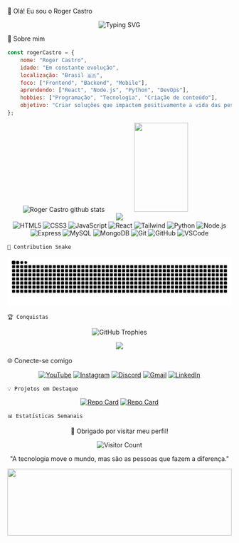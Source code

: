 👋 Olá! Eu sou o Roger Castro

<div align="center">

  ![Typing SVG](https://readme-typing-svg.herokuapp.com/?color=00bfbf&size=35&center=true&vCenter=true&width=1000&lines=Bem-vindo+ao+meu+perfil!+👋;Desenvolvedor+Frontend+e+Backend;Apaixonado+por+tecnologia+e+inovação;Sempre+em+busca+de+novos+desafios!)

</div>
🚀 Sobre mim

```javascript
const rogerCastro = {
    nome: "Roger Castro",
    idade: "Em constante evolução",
    localização: "Brasil 🇧🇷",
    foco: ["Frontend", "Backend", "Mobile"],
    aprendendo: ["React", "Node.js", "Python", "DevOps"],
    hobbies: ["Programação", "Tecnologia", "Criação de conteúdo"],
    objetivo: "Criar soluções que impactem positivamente a vida das pessoas"
};
```
<div align="center">
  <img width="50%" height="195px" src="https://github-readme-stats.vercel.app/api?username=RogerCAstro25&show_icons=true&count_private=true&hide_border=true&title_color=00bfbf&icon_color=00bfbf&text_color=c9d1d9&bg_color=0d1117" alt="Roger Castro github stats" />
  <img width="49%" height="200px" src="https://github-readme-stats.vercel.app/api/top-langs/?username=RogerCAstro25&layout=compact&hide_border=true&title_color=00bfbf&text_color=00bfbf&bg_color=0d1117" />
</div>

<div align="center">
  <img width="90%" src="https://github-readme-activity-graph.vercel.app/graph?username=RogerCAstro25&custom_title=Gráfico%20de%20Contribuições&bg_color=0d1117&color=00bfbf&line=00bfbf&point=00bfbf&area_color=0d1117&title_color=00bfbf&area=true&hide_border=true" />
</div>

<div align="center">


<img src="https://img.shields.io/badge/HTML5-E34F26?style=for-the-badge&logo=html5&logoColor=white" alt="HTML5"/>
<img src="https://img.shields.io/badge/CSS3-1572B6?style=for-the-badge&logo=css3&logoColor=white" alt="CSS3"/>
<img src="https://img.shields.io/badge/JavaScript-F7DF1E?style=for-the-badge&logo=javascript&logoColor=black" alt="JavaScript"/>
<img src="https://img.shields.io/badge/React-20232A?style=for-the-badge&logo=react&logoColor=61DAFB" alt="React"/>
<img src="https://img.shields.io/badge/Tailwind_CSS-38B2AC?style=for-the-badge&logo=tailwind-css&logoColor=white" alt="Tailwind"/>


<img src="https://img.shields.io/badge/Python-3776AB?style=for-the-badge&logo=python&logoColor=white" alt="Python"/>
<img src="https://img.shields.io/badge/Node.js-43853D?style=for-the-badge&logo=node.js&logoColor=white" alt="Node.js"/>
<img src="https://img.shields.io/badge/Express.js-404D59?style=for-the-badge" alt="Express"/>
   
<img src="https://img.shields.io/badge/MySQL-00000F?style=for-the-badge&logo=mysql&logoColor=white" alt="MySQL"/>
<img src="https://img.shields.io/badge/MongoDB-4EA94B?style=for-the-badge&logo=mongodb&logoColor=white" alt="MongoDB"/>

  
<img src="https://img.shields.io/badge/Git-F05032?style=for-the-badge&logo=git&logoColor=white" alt="Git"/>
<img src="https://img.shields.io/badge/GitHub-100000?style=for-the-badge&logo=github&logoColor=white" alt="GitHub"/>
<img src="https://img.shields.io/badge/Visual_Studio_Code-0078D4?style=for-the-badge&logo=visual%20studio%20code&logoColor=white" alt="VSCode"/>

</div>

```
🐍 Contribution Snake
```
<div align="center">

![Snake animation](https://github.com/RogerCastro25/RogerCastro25/blob/output/github-contribution-grid-snake-dark.svg)


</div>

```
🏆 Conquistas
```
<div align="center">

![GitHub Trophies](https://github-profile-trophy.vercel.app/?username=RogerCastro25&theme=radical&no-frame=false&no-bg=false&margin-w=4)

</div>


<div align="center">

<img src="https://github-readme-streak-stats.herokuapp.com/?user=RogerCastro25&theme=radical&hide_border=true"/>

</div>

🌐 Conecte-se comigo

<div align="center">

[![YouTube](https://img.shields.io/badge/YouTube-FF0000?style=for-the-badge&logo=youtube&logoColor=white)](https://youtube.com/@pedrocastro2013?si=NHASLfLqbyvY3P3v)
[![Instagram](https://img.shields.io/badge/-Instagram-%23E4405F?style=for-the-badge&logo=instagram&logoColor=white)](https://www.instagram.com/roger.castro.23?igsh=cmFjdzNtdTAzZ21r&utm_source=qr)
[![Discord](https://img.shields.io/badge/Discord-7289DA?style=for-the-badge&logo=discord&logoColor=white)](https://discord.gg/pedro_castro23)
[![Gmail](https://img.shields.io/badge/-Gmail-%23333?style=for-the-badge&logo=gmail&logoColor=white)](mailto:pedrocastro.roger23@gmail.com)
[![LinkedIn](https://img.shields.io/badge/-LinkedIn-%230077B5?style=for-the-badge&logo=linkedin&logoColor=white)](https://www.linkedin.com/in/pedro-castro-6b453595)

</div>

```
💡 Projetos em Destaque
```
<div align="center">

[![Repo Card](https://github-readme-stats.vercel.app/api/pin/?username=RogerCAstro25&repo=nome-do-projeto&bg_color=0d1117&color=00bfbf&line_height=27&title_color=00bfbf&hide_border=true)](https://github.com/RogerCAstro25/nome-do-projeto)
[![Repo Card](https://github-readme-stats.vercel.app/api/pin/?username=RogerCAstro25&repo=outro-projeto&bg_color=0d1117&color=00bfbf&line_height=27&title_color=00bfbf&hide_border=true)](https://github.com/RogerCastro25/outro-projeto)

</div>

```
📊 Estatísticas Semanais
```
<!--START_SECTION:waka-->
<!--END_SECTION:waka-->

<div align="center">

💙 Obrigado por visitar meu perfil!

![Visitor Count](https://komarev.com/ghpvc/?username=RogerCastro25&color=00bfbf&style=flat-square&label=Visitantes)

"A tecnologia move o mundo, mas são as pessoas que fazem a diferença."

<img src="https://raw.githubusercontent.com/rodrigograca31/rodrigograca31/master/matrix.svg" width="100%" height="150px"/>

</div>

```
